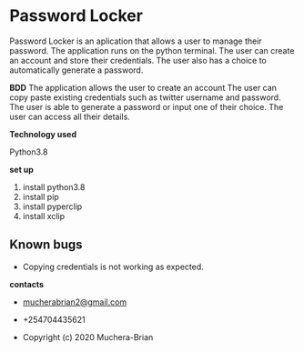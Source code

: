 # Password Locker

Password Locker is an aplication that allows a user to manage their password. The application runs on the python terminal. The user can create an account and store their credentials. The user also has a choice to automatically generate a password.

**BDD**
The application allows the user to create an account
The user can copy paste existing credentials such as twitter username and password.
The user is able to generate a password or input one of their choice.
The user can access all their details.

**Technology used**

Python3.8

**set up**

1. install python3.8
1. install pip
1. install pyperclip
1. install xclip



## Known bugs 

* Copying credentials is not working as expected.

**contacts**

* mucherabrian2@gmail.com

* +254704435621

* Copyright (c) 2020 Muchera-Brian
